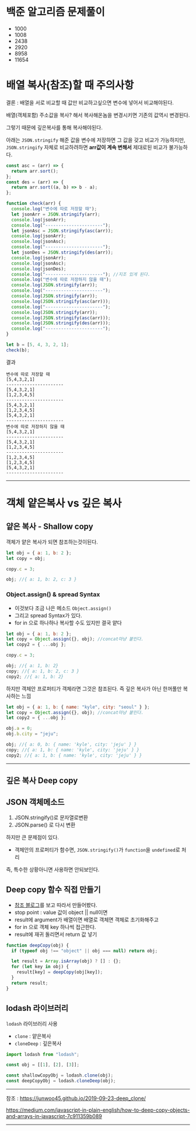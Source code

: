 # 백준 알고리즘 문제풀이

- 1000
- 1008
- 2438
- 2920
- 8958
- 11654

# 배열 복사(참조)할 때 주의사항

결론 : 배열을 서로 비교할 때 값만 비교하고싶으면 변수에 넣어서 비교해야된다.

배열(객체포함) 주소값을 복사? 해서 복사해온놈을 변경시키면 기존의 값역시 변경된다.

그렇기 때문에 깊은복사를 통해 복사해야된다.

아래는 `JSON.stringify` 해준 값을 변수에 저장하면 그 값을 갖고 비교가 가능하지만, `JSON.stringify` 자체로 비교하려하면 **arr값이 계속 변해서** 제대로된 비교가 불가능하다.

```javascript
const asc = (arr) => {
  return arr.sort();
};
const des = (arr) => {
  return arr.sort((a, b) => b - a);
};

function check(arr) {
  console.log("변수에 따로 저장할 때");
  let jsonArr = JSON.stringify(arr);
  console.log(jsonArr);
  console.log("----------------------");
  let jsonAsc = JSON.stringify(asc(arr));
  console.log(jsonArr);
  console.log(jsonAsc);
  console.log("----------------------");
  let jsonDes = JSON.stringify(des(arr));
  console.log(jsonArr);
  console.log(jsonAsc);
  console.log(jsonDes);
  console.log("----------------------"); //지조 있게 된다.
  console.log("변수에 따로 저장하지 않을 때");
  console.log(JSON.stringify(arr));
  console.log("----------------------");
  console.log(JSON.stringify(arr));
  console.log(JSON.stringify(asc(arr)));
  console.log("----------------------");
  console.log(JSON.stringify(arr));
  console.log(JSON.stringify(asc(arr)));
  console.log(JSON.stringify(des(arr)));
  console.log("----------------------");
}

let b = [5, 4, 3, 2, 1];
check(b);
```

결과

```
변수에 따로 저장할 때
[5,4,3,2,1]
----------------------
[5,4,3,2,1]
[1,2,3,4,5]
----------------------
[5,4,3,2,1]
[1,2,3,4,5]
[5,4,3,2,1]
----------------------
변수에 따로 저장하지 않을 때
[5,4,3,2,1]
----------------------
[5,4,3,2,1]
[1,2,3,4,5]
----------------------
[1,2,3,4,5]
[1,2,3,4,5]
[5,4,3,2,1]
----------------------
```

---

# 객체 얕은복사 vs 깊은 복사

## 얕은 복사 - Shallow copy

객체가 얕은 복사가 되면 참조하는것이된다.

```javascript
let obj = { a: 1, b: 2 };
let copy = obj;

copy.c = 3;

obj; //{ a: 1, b: 2, c: 3 }
```

### Object.assign() & spread Syntax

- 이것보다 조금 나은 메소드 `Object.assign()`
- 그리고 spread Syntax가 있다.
- for in 으로 하나하나 복사할 수도 있지만 결국 얕다

```javascript
let obj = { a: 1, b: 2 };
let copy = Object.assign({}, obj); //concat마냥 붙인다.
let copy2 = { ...obj };

copy.c = 3;

obj; //{ a: 1, b: 2}
copy; //{ a: 1, b: 2, c: 3 }
copy2; //{ a: 1, b: 2}
```

하지만 객체안 프로퍼티가 객체라면 그것은 참조된다. 즉 깊은 복사가 아닌 한꺼풀만 복사하는 느낌

```javascript
let obj = { a: 1, b: { name: "kyle", city: "seoul" } };
let copy = Object.assign({}, obj); //concat마냥 붙인다.
let copy2 = { ...obj };

obj.a = 0;
obj.b.city = "jeju";

obj; //{ a: 0, b: { name: 'kyle', city: 'jeju' } }
copy; //{ a: 1, b: { name: 'kyle', city: 'jeju' } }
copy2; //{ a: 1, b: { name: 'kyle', city: 'jeju' } }
```

---

## 깊은 복사 Deep copy

## JSON 객체메소드

1. JSON.stringify()로 문자열로변환
2. JSON.parse() 로 다시 변환

하지만 큰 문제점이 있다.

- 객체안의 프로퍼티가 함수면, `JSON.stringify()`가 `function`을 `undefined`로 처리

즉, 특수한 상황아니면 사용하면 안되보인다.

## Deep copy 함수 직접 만들기

- [참조 블로그](https://medium.com/javascript-in-plain-english/how-to-deep-copy-objects-and-arrays-in-javascript-7c911359b089)를 보고 따라서 만들어봤다.
- stop point : value 값이 object || null이면
- result에 argument가 배열이면 배열로 객체면 객체로 초기화해주고
- for in 으로 객체 key 하나씩 접근한다.
- result에 재귀 돌리면서 return 값 넣기

```javascript
function deepCopy(obj) {
  if (typeof obj !== "object" || obj === null) return obj;

  let result = Array.isArray(obj) ? [] : {};
  for (let key in obj) {
    result[key] = deepCopy(obj[key]);
  }
  return result;
}
```

## lodash 라이브러리

`lodash` 라이브러리 사용

- `clone` : 얕은복사
- `cloneDeep` : 깊은복사

```javascript
import lodash from "lodash";

const obj = [[1], [2], [3]];

const shallowCopyObj = lodash.clone(obj);
const deepCopyObj = lodash.cloneDeep(obj);
```

---

참조 : https://junwoo45.github.io/2019-09-23-deep_clone/

https://medium.com/javascript-in-plain-english/how-to-deep-copy-objects-and-arrays-in-javascript-7c911359b089

---

```

```
